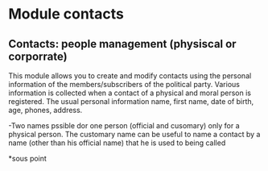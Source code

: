 # Module contacts

## Contacts: people management (physiscal or corporrate)

This module allows you to create and modify contacts using the personal information of the members/subscribers of the political party.
Various information is collected when a contact of a physical and moral person is registered. The usual personal information name, first name, date of birth, age, phones, address.

-Two names pssible dor one person (official and cusomary) only for a physical person. The customary name can be useful to name a contact by a name (other than his official name) that he is used to being called 

*sous point

